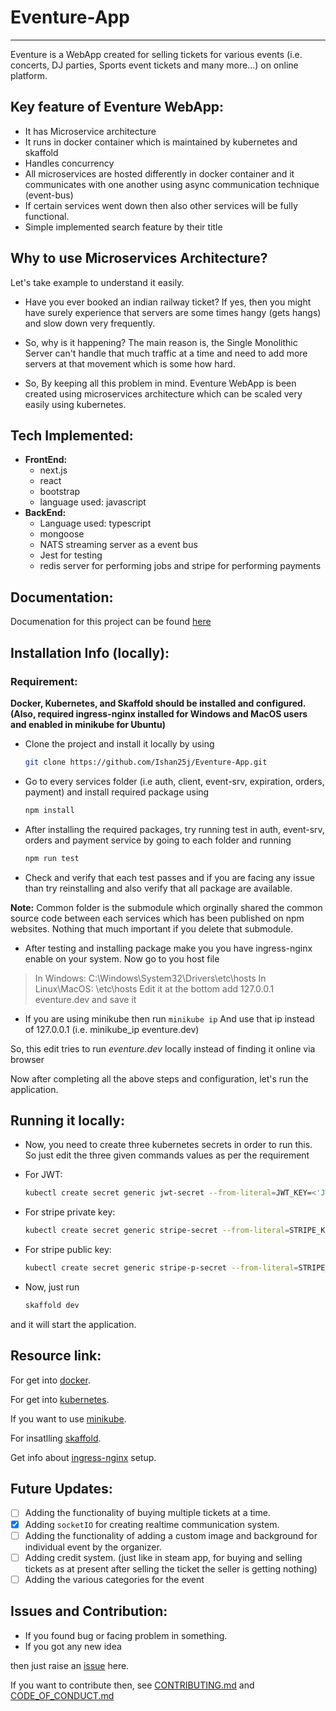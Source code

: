 # Eventure-App
---

Eventure is a WebApp created for selling tickets for various events (i.e. concerts, DJ parties, Sports event tickets and many more...) on online platform.


## Key feature of Eventure WebApp:

- It has Microservice architecture
- It runs in docker container which is maintained by kubernetes and skaffold
- Handles concurrency
- All microservices are hosted differently in docker container and it communicates with one another using async communication technique (event-bus)
- If certain services went down then also other services will be fully functional.
- Simple implemented search feature by their title

## Why to use Microservices Architecture?
Let's take example to understand it easily.
- Have you ever booked an indian railway ticket?
If yes, then you might have surely experience that servers are some times hangy (gets hangs) and slow down very frequently.

- So, why is it happening?
The main reason is, the Single Monolithic Server can't handle that much traffic at a time and need to add more servers at that movement which is some how hard.

- So, By keeping all this problem in mind. Eventure WebApp is been created using microservices architecture which can be scaled very easily using kubernetes.

## Tech Implemented:
- **FrontEnd:** 
  - next.js 
  - react 
  - bootstrap 
  - language used: javascript
- **BackEnd:** 
  - Language used: typescript
  - mongoose 
  - NATS streaming server as a event bus
  - Jest for testing
  - redis server for performing jobs and stripe for performing payments

## Documentation:

Documenation for this project can be found [here](./Docs/DOCUMENTATION.md)  

## Installation Info (locally):

### Requirement: 
**Docker, Kubernetes, and Skaffold should be installed and configured. (Also, required ingress-nginx installed for Windows and MacOS users and enabled in minikube for Ubuntu)**

- Clone the project and install it locally by using
  ```bash
  git clone https://github.com/Ishan25j/Eventure-App.git
  ```
- Go to every services folder (i.e auth, client, event-srv, expiration, orders, payment) and install required package using
  ```bash
  npm install
  ```

- After installing the required packages, try running test in auth, event-srv, orders and payment service by going to each folder and running
  ```bash
  npm run test
  ```
- Check and verify that each test passes and if you are facing any issue than try reinstalling and also verify that all package are available.

**Note:**
  Common folder is the submodule which orginally shared the common source code between each services which has been published on npm websites. Nothing that much important if you delete that submodule.

- After testing and installing package make you you have ingress-nginx enable on your system.
Now go to you host file
> In Windows: C:\Windows\System32\Drivers\etc\hosts
  In Linux\MacOS: \etc\hosts
  Edit it at the bottom add 127.0.0.1 eventure.dev
  and save it
- If you are using minikube then run `minikube ip`
And use that ip instead of 127.0.0.1 (i.e. minikube_ip eventure.dev)

So, this edit tries to run *eventure.dev* locally instead of finding it online via browser

Now after completing all the above steps and configuration, let's run the application.

## Running it locally:
- Now, you need to create three kubernetes secrets in order to run this. So just edit the three given commands values as per the requirement

- For JWT:
  ```bash
  kubectl create secret generic jwt-secret --from-literal=JWT_KEY=<'JWT key you want to keep for auth'>
  ```

- For stripe private key:
  ```bash
  kubectl create secret generic stripe-secret --from-literal=STRIPE_KEY=<'use private key given by stripe'>
  ```

- For stripe public key:
  ```bash
  kubectl create secret generic stripe-p-secret --from-literal=STRIPE_P_KEY=<'use public key given by stripe'>
  ```

- Now, just run

  ```bash
  skaffold dev
  ```

and it will start the application.

## Resource link:

For get into [docker](https://www.docker.com/get-started).

For get into [kubernetes](https://kubernetes.io/docs/tasks/tools/).

If you want to use [minikube](https://minikube.sigs.k8s.io/docs/start/).

For insatlling [skaffold](https://skaffold.dev/docs/quickstart/).

Get info about [ingress-nginx](https://kubernetes.github.io/ingress-nginx/deploy/) setup.

## Future Updates:

- [ ] Adding the functionality of buying multiple tickets at a time.
- [x] Adding `socketIO` for creating realtime communication system.
- [ ] Adding the functionality of adding a custom image and background for individual event by the organizer.
- [ ] Adding credit system. (just like in steam app, for buying and selling tickets as at present after selling the ticket the seller is getting nothing)
- [ ] Adding the various categories for the event
  
## Issues and Contribution:

- If you found bug or facing problem in something.
- If you got any new idea

then just raise an [issue]('https://github.com/Ishan25j/Eventure-App/issues') here.

If you want to contribute then, see [CONTRIBUTING.md](./CONTRIBUTING.md) and [CODE_OF_CONDUCT.md](./CODE_OF_CONDUCT.md)
